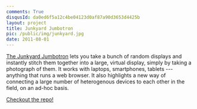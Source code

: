 ```yaml
---
comments: True
disqusId: da0ed6f5a12c4be04123d0af87a90d3653d4425b
layout: project
title: Junkyard Jumbotron
pic: /public/img/junkyard.jpg
date: 2011-08-01
---
```


[The Junkyard Jumbotron](http://jumbotron.media.mit.edu/)
 lets you take a bunch of random 
displays and instantly stitch them together into a large, 
virtual display, simply by taking a photograph of them. It 
works with laptops, smartphones, tablets --- anything that 
runs a web browser. It also highlights a new way of connecting 
a large number of heterogenous devices to each other in the 
field, on an ad-hoc basis. 

[Checkout the repo!](https://github.com/JeremyRubin/Junkyard-Jumbotron)
